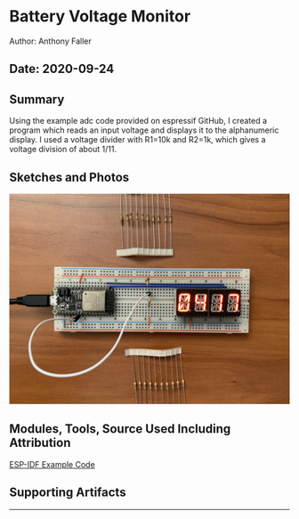 #  Battery Voltage Monitor

Author: Anthony Faller

Date: 2020-09-24
-----

## Summary
Using the example adc code provided on espressif GitHub, I created a program which reads an input voltage and displays it to the alphanumeric display. I used a voltage divider with R1=10k and R2=1k, which gives a voltage division of about 1/11.

## Sketches and Photos
<center><img src="./images/battery_voltage_monitor.jpg"/></center>  

## Modules, Tools, Source Used Including Attribution
[ESP-IDF Example Code](https://github.com/espressif/esp-idf/tree/39f090a4f1dee4e325f8109d880bf3627034d839/examples/peripherals/adc)

## Supporting Artifacts


-----

